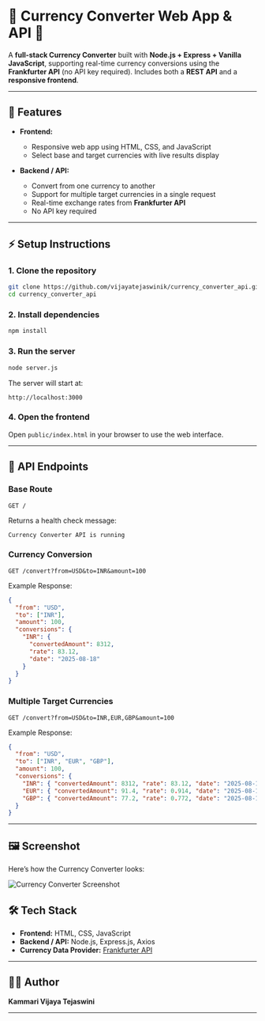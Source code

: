 # 💱 Currency Converter Web App & API 🚀

A **full-stack Currency Converter** built with **Node.js + Express + Vanilla JavaScript**, supporting real-time currency conversions using the **Frankfurter API** (no API key required). Includes both a **REST API** and a **responsive frontend**.

---


## 📌 Features

* **Frontend:**

  * Responsive web app using HTML, CSS, and JavaScript
  * Select base and target currencies with live results display

* **Backend / API:**

  * Convert from one currency to another
  * Support for multiple target currencies in a single request
  * Real-time exchange rates from **Frankfurter API**
  * No API key required

---

## ⚡️ Setup Instructions

### 1. Clone the repository

```bash
git clone https://github.com/vijayatejaswinik/currency_converter_api.git
cd currency_converter_api
```

### 2. Install dependencies

```bash
npm install
```

### 3. Run the server

```bash
node server.js
```

The server will start at:

```
http://localhost:3000
```

### 4. Open the frontend

Open `public/index.html` in your browser to use the web interface.

---

## 🔄 API Endpoints

### Base Route

```
GET /
```

Returns a health check message:

```text
Currency Converter API is running
```

### Currency Conversion

```
GET /convert?from=USD&to=INR&amount=100
```

Example Response:

```json
{
  "from": "USD",
  "to": ["INR"],
  "amount": 100,
  "conversions": {
    "INR": {
      "convertedAmount": 8312,
      "rate": 83.12,
      "date": "2025-08-18"
    }
  }
}
```

### Multiple Target Currencies

```
GET /convert?from=USD&to=INR,EUR,GBP&amount=100
```

Example Response:

```json
{
  "from": "USD",
  "to": ["INR", "EUR", "GBP"],
  "amount": 100,
  "conversions": {
    "INR": { "convertedAmount": 8312, "rate": 83.12, "date": "2025-08-18" },
    "EUR": { "convertedAmount": 91.4, "rate": 0.914, "date": "2025-08-18" },
    "GBP": { "convertedAmount": 77.2, "rate": 0.772, "date": "2025-08-18" }
  }
}
```

---
## 🖼️ Screenshot

Here’s how the Currency Converter looks:

![Currency Converter Screenshot](assets/imgg.png)


## 🛠️ Tech Stack

* **Frontend:** HTML, CSS, JavaScript
* **Backend / API:** Node.js, Express.js, Axios
* **Currency Data Provider:** [Frankfurter API](https://www.frankfurter.app/)

---

## 👩‍💻 Author

**Kammari Vijaya Tejaswini**

---
